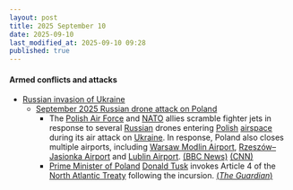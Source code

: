 ```yaml
---
layout: post
title: 2025 September 10
date: 2025-09-10
last_modified_at: 2025-09-10 09:28
published: true
---
```



#### Armed conflicts and attacks

* [Russian invasion of Ukraine](https://en.wikipedia.org/wiki/Russian_invasion_of_Ukraine "Russian invasion of Ukraine")
  * [September 2025 Russian drone attack on Poland](https://en.wikipedia.org/wiki/September_2025_Russian_drone_attack_on_Poland "September 2025 Russian drone attack on Poland")
    * The [Polish Air Force](https://en.wikipedia.org/wiki/Polish_Air_Force "Polish Air Force") and [NATO](https://en.wikipedia.org/wiki/NATO "NATO") allies scramble fighter jets in response to several [Russian](https://en.wikipedia.org/wiki/Russian_Armed_Forces "Russian Armed Forces") drones entering [Polish](https://en.wikipedia.org/wiki/Poland "Poland") [airspace](https://en.wikipedia.org/wiki/Airspace "Airspace") during its air attack on [Ukraine](https://en.wikipedia.org/wiki/Ukraine "Ukraine"). In response, Poland also closes multiple airports, including [Warsaw Modlin Airport](https://en.wikipedia.org/wiki/Warsaw_Modlin_Airport "Warsaw Modlin Airport"), [Rzeszów–Jasionka Airport](https://en.wikipedia.org/wiki/Rzesz%C3%B3w%E2%80%93Jasionka_Airport "Rzeszów–Jasionka Airport") and [Lublin Airport](https://en.wikipedia.org/wiki/Lublin_Airport "Lublin Airport"). [(BBC News)](https://www.bbc.co.uk/news/live/c2enwk1l9e1t) [(CNN)](https://www.cnn.com/2025/09/09/europe/poland-scramble-jets-russian-drone-reports-intl-hnk-ml)
    * [Prime Minister of Poland](https://en.wikipedia.org/wiki/Prime_Minister_of_Poland "Prime Minister of Poland") [Donald Tusk](https://en.wikipedia.org/wiki/Donald_Tusk "Donald Tusk") invokes Article 4 of the [North Atlantic Treaty](https://en.wikipedia.org/wiki/North_Atlantic_Treaty "North Atlantic Treaty") following the incursion. [(*The Guardian*)](https://www.theguardian.com/world/live/2025/sep/10/poland-pm-condemns-repeated-violation-of-airspace-amid-russian-attack-on-ukraine-follow-live?CMP=share_btn_url&page=with%3Ablock-68c136898f084b00adb68014#block-68c136898f084b00adb68014)

